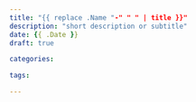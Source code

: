 ```yaml
---
title: "{{ replace .Name "-" " " | title }}"
description: "short description or subtitle"
date: {{ .Date }}
draft: true

categories:

tags:

---
```

